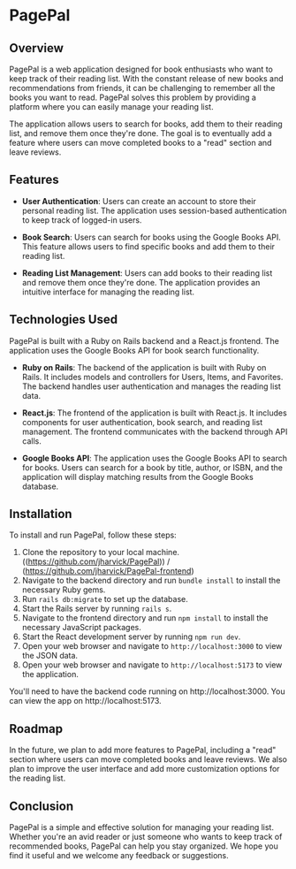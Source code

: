 # PagePal

## Overview

PagePal is a web application designed for book enthusiasts who want to keep track of their reading list. With the constant release of new books and recommendations from friends, it can be challenging to remember all the books you want to read. PagePal solves this problem by providing a platform where you can easily manage your reading list.

The application allows users to search for books, add them to their reading list, and remove them once they're done. The goal is to eventually add a feature where users can move completed books to a "read" section and leave reviews.

## Features

- **User Authentication**: Users can create an account to store their personal reading list. The application uses session-based authentication to keep track of logged-in users.

- **Book Search**: Users can search for books using the Google Books API. This feature allows users to find specific books and add them to their reading list.

- **Reading List Management**: Users can add books to their reading list and remove them once they're done. The application provides an intuitive interface for managing the reading list.

## Technologies Used

PagePal is built with a Ruby on Rails backend and a React.js frontend. The application uses the Google Books API for book search functionality.

- **Ruby on Rails**: The backend of the application is built with Ruby on Rails. It includes models and controllers for Users, Items, and Favorites. The backend handles user authentication and manages the reading list data.

- **React.js**: The frontend of the application is built with React.js. It includes components for user authentication, book search, and reading list management. The frontend communicates with the backend through API calls.

- **Google Books API**: The application uses the Google Books API to search for books. Users can search for a book by title, author, or ISBN, and the application will display matching results from the Google Books database.

## Installation

To install and run PagePal, follow these steps:

1. Clone the repository to your local machine. ((https://github.com/jharvick/PagePal)) / (https://github.com/jharvick/PagePal-frontend)
2. Navigate to the backend directory and run `bundle install` to install the necessary Ruby gems.
3. Run `rails db:migrate` to set up the database.
4. Start the Rails server by running `rails s`.
5. Navigate to the frontend directory and run `npm install` to install the necessary JavaScript packages.
6. Start the React development server by running `npm run dev`.
7. Open your web browser and navigate to `http://localhost:3000` to view the JSON data.
8. Open your web browser and navigate to `http://localhost:5173` to view the application.

You'll need to have the backend code running on http://localhost:3000.
You can view the app on http://localhost:5173.

## Roadmap

In the future, we plan to add more features to PagePal, including a "read" section where users can move completed books and leave reviews. We also plan to improve the user interface and add more customization options for the reading list.

## Conclusion

PagePal is a simple and effective solution for managing your reading list. Whether you're an avid reader or just someone who wants to keep track of recommended books, PagePal can help you stay organized. We hope you find it useful and we welcome any feedback or suggestions.

